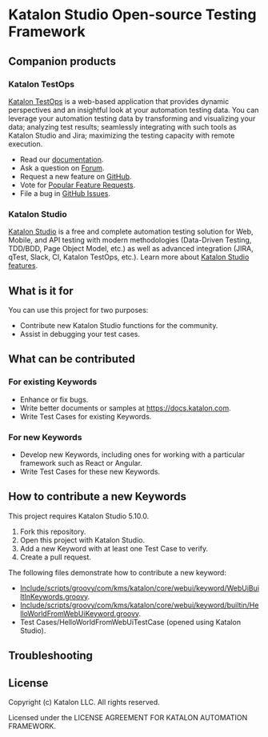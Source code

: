 # Katalon Studio Open-source Testing Framework

## Companion products

### Katalon TestOps

[Katalon TestOps](https://analytics.katalon.com) is a web-based application that provides dynamic perspectives and an insightful look at your automation testing data. You can leverage your automation testing data by transforming and visualizing your data; analyzing test results; seamlessly integrating with such tools as Katalon Studio and Jira; maximizing the testing capacity with remote execution.

* Read our [documentation](https://docs.katalon.com/katalon-analytics/docs/overview.html).
* Ask a question on [Forum](https://forum.katalon.com/categories/katalon-analytics).
* Request a new feature on [GitHub](CONTRIBUTING.md).
* Vote for [Popular Feature Requests](https://github.com/katalon-analytics/katalon-analytics/issues?q=is%3Aopen+is%3Aissue+label%3Afeature-request+sort%3Areactions-%2B1-desc).
* File a bug in [GitHub Issues](https://github.com/katalon-analytics/katalon-analytics/issues).

### Katalon Studio
[Katalon Studio](https://www.katalon.com) is a free and complete automation testing solution for Web, Mobile, and API testing with modern methodologies (Data-Driven Testing, TDD/BDD, Page Object Model, etc.) as well as advanced integration (JIRA, qTest, Slack, CI, Katalon TestOps, etc.). Learn more about [Katalon Studio features](https://www.katalon.com/features/).

## What is it for

You can use this project for two purposes:
* Contribute new Katalon Studio functions for the community.
* Assist in debugging your test cases.

## What can be contributed

### For existing Keywords
* Enhance or fix bugs.
* Write better documents or samples at https://docs.katalon.com.
* Write Test Cases for existing Keywords.

### For new Keywords
* Develop new Keywords, including ones for working with a particular framework such as React or Angular.
* Write Test Cases for these new Keywords.

## How to contribute a new Keywords

This project requires Katalon Studio 5.10.0.

1. Fork this repository.
2. Open this project with Katalon Studio.
3. Add a new Keyword with at least one Test Case to verify.
4. Create a pull request.

The following files demonstrate how to contribute a new keyword:
* [Include/scripts/groovy/com/kms/katalon/core/webui/keyword/WebUiBuiltInKeywords.groovy](Include/scripts/groovy/com/kms/katalon/core/webui/keyword/WebUiBuiltInKeywords.groovy).
* [Include/scripts/groovy/com/kms/katalon/core/webui/keyword/builtin/HelloWorldFromWebUiKeyword.groovy](Include/scripts/groovy/com/kms/katalon/core/webui/keyword/builtin/HelloWorldFromWebUiKeyword.groovy).
* Test Cases/HelloWorldFromWebUiTestCase (opened using Katalon Studio).

## Troubleshooting

## License

Copyright (c) Katalon LLC. All rights reserved.

Licensed under the LICENSE AGREEMENT FOR KATALON AUTOMATION FRAMEWORK.
